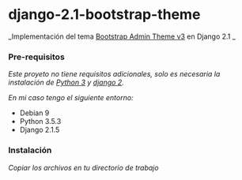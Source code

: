 # django-2.1-bootstrap-theme

_Implementación del tema [Bootstrap Admin Theme v3](https://github.com/VinceG/Bootstrap-Admin-Theme-3) en Django 2.1 _


### Pre-requisitos

_Este proyeto no tiene requisitos adicionales, solo es necesaria la instalación de [Python 3](https://www.python.org) y [django 2](https://www.djangoproject.com)._

_En mi caso tengo el siguiente entorno:_

* Debian 9
* Python 3.5.3
* Django 2.1.5


### Instalación

_Copiar los archivos en tu directorio de trabajo_
